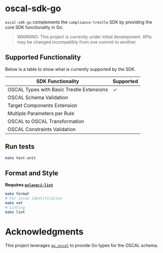 # oscal-sdk-go

`oscal-sdk-go` complements the `compliance-trestle` SDK by providing the core SDK functionality in Go.

> WARNING: This project is currently under initial development. APIs may be changed incompatibly from one commit to another.

## Supported Functionality

Below is a table to show what is currently supported by the SDK.

| SDK Functionality                         | Supported |
|-------------------------------------------|-----------|
| OSCAL Types with Basic Trestle Extensions | &#10003;  |
| OSCAL Schema Validation                   |           |
| Target Components Extension               |           |
| Multiple Parameters per Rule              |           |
| OSCAL to OSCAL Transformation             |           |
| OSCAL Constraints Validation              |           |

## Run tests

```bash
make test-unit
```

## Format and Style

**Requires [`golangci-lint`](https://golangci-lint.run/welcome/quick-start/)**

```bash
make format
# For issue identification
make vet
# Linting
make lint
```

# Acknowledgments

This project leverages [`go_oscal`](https://github.com/defenseunicorns/go-oscal) to provide Go types for the OSCAL schema.
